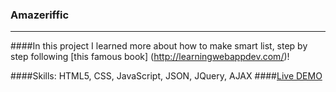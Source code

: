 ### Amazeriffic
---------------
####In this project I learned more about how to make smart list, step by step following [this famous book] (http://learningwebappdev.com/)!

####Skills: HTML5, CSS, JavaScript, JSON, JQuery, AJAX
####[Live DEMO](http://ddeveloperr.github.io/Amazeriffic/)
